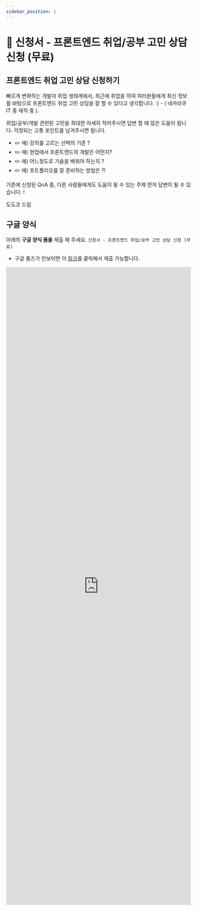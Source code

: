 ```yaml
---
sidebar_position: 1
---
```


# 🍶 신청서 - 프론트엔드 취업/공부 고민 상담 신청 (무료)


## 프론트엔드 취업 고민 상담 신청하기

빠르게 변화하는 개발자 취업 생태계에서, 최근에 취업을 하여 여러분들에게 최신 정보를 바탕으로 프론트엔드 취업 고민 상담을 잘 할 수 있다고 생각합니다. :)  - ( 네카라쿠 IT 중 재직 중 ). 

취업/공부/개발 관련된 고민을 최대한 자세히 적어주시면 답변 할 때 많은 도움이 됩니다. 걱정되는 고통 포인트를 남겨주시면 됩니다.   

- ✏️ 예) 강의를 고르는 선택의 기준 ?   
- ✏️ 예) 현업에서 프론트엔드의 개발은 어떤지?  
- ✏️ 예) 어느정도로 기술을 배워야 하는지 ?  
- ✏️ 예) 포트폴리오를 잘 준비하는 방법은 ?!    


기존에 신청된 QnA 중, 다른 사람들에게도 도움이 될 수 있는 주제 먼저 답변이 될 수 있습니다. !  

도도코 드림   

## 구글 양식 

아래의  **구글 양식 폼을** 제출 해 주세요. `신청서 - 프론트엔드 취업/공부 고민 상담 신청 (무료)`

- 구글 폼즈가 안보이면 이 [링크](https://forms.gle/7Y3GYVZmn82H9haA6)를 클릭해서 제출 가능합니다.

<iframe src="https://docs.google.com/forms/d/e/1FAIpQLSfWvBzxY2oHUAgNLKsoPDDOEhHktV9HCjSV-zYb1DCr6sNJ9w/viewform?embedded=true" width="100%" height="1739" frameborder="0" marginheight="0" marginwidth="0">로드 중…</iframe>


